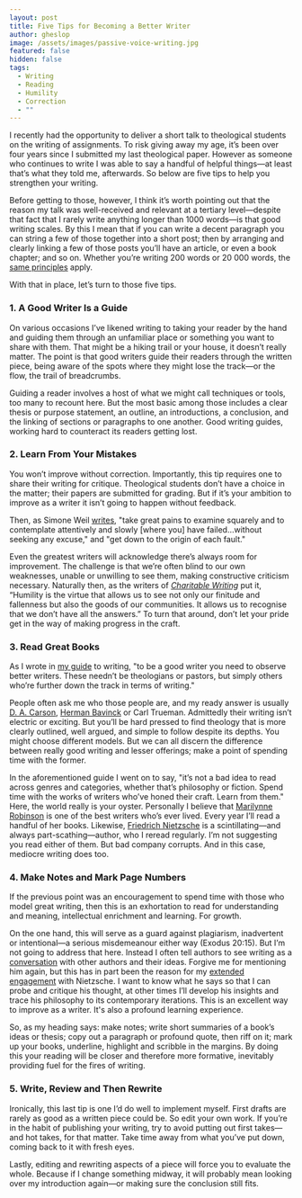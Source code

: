 ```yaml
---
layout: post
title: Five Tips for Becoming a Better Writer
author: gheslop
image: /assets/images/passive-voice-writing.jpg
featured: false
hidden: false
tags:
  - Writing
  - Reading
  - Humility
  - Correction
  - ""
---
```

I recently had the opportunity to deliver a short talk to theological students on the writing of assignments. To risk giving away my age, it’s been over four years since I submitted my last theological paper. However as someone who continues to write I was able to say a handful of helpful things—at least that’s what they told me, afterwards. So below are five tips to help you strengthen your writing.

Before getting to those, however, I think it’s worth pointing out that the reason my talk was well-received and relevant at a tertiary level—despite that fact that I rarely write anything longer than 1000 words—is that good writing scales. By this I mean that if you can write a decent paragraph you can string a few of those together into a short post; then by arranging and clearly linking a few of those posts you’ll have an article, or even a book chapter; and so on. Whether you’re writing 200 words or 20 000 words, the [same principles](https://rekindle.co.za/content/2023-11-02-a-guide-to-writing-for-those-who-cant-write-good) apply.

With that in place, let’s turn to those five tips.

### 1. A Good Writer Is a Guide

On various occasions I’ve likened writing to taking your reader by the hand and guiding them through an unfamiliar place or something you want to share with them. That might be a hiking trail or your house, it doesn’t really matter. The point is that good writers guide their readers through the written piece, being aware of the spots where they might lose the track—or the flow, the trail of breadcrumbs.

Guiding a reader involves a host of what we might call techniques or tools, too many to recount here. But the most basic among those includes a clear thesis or purpose statement, an outline, an introductions, a conclusion, and the linking of sections or paragraphs to one another. Good writing guides, working hard to counteract its readers getting lost.

### 2. Learn From Your Mistakes

You won’t improve without correction. Importantly, this tip requires one to share their writing for critique. Theological students don’t have a choice in the matter; their papers are submitted for grading. But if it’s your ambition to improve as a writer it isn’t going to happen without feedback.

Then, as Simone Weil [writes](https://rekindle.co.za/content/2023-03-24-how-failing-greek-can-help-you-love-god), "take great pains to examine squarely and to contemplate attentively and slowly \[where you] have failed…without seeking any excuse," and "get down to the origin of each fault."

Even the greatest writers will acknowledge there’s always room for improvement. The challenge is that we’re often blind to our own weaknesses, unable or unwilling to see them, making constructive criticism necessary. Naturally then, as the writers of *[Charitable Writing](https://africa.thegospelcoalition.org/reviews/charitable-writing-is-about-character-not-style/)* put it, “Humility is the virtue that allows us to see not only our finitude and fallenness but also the goods of our communities. It allows us to recognise that we don’t have all the answers.” To turn that around, don’t let your pride get in the way of making progress in the craft.

### 3. Read Great Books

As I wrote in [my guide](<https://rekindle.co.za/content/2023-11-02-a-guide-to-writing-for-those-who-cant-write-good >) to writing, "to be a good writer you need to observe better writers. These needn’t be theologians or pastors, but simply others who’re further down the track in terms of writing."

People often ask me who those people are, and my ready answer is usually [D. A. Carson](https://rekindle.co.za/content/2023-10-01-preacher-dont-miss-the-wood-for-the-trees), [Herman Bavinck](https://rekindle.co.za/content/2024-10-02-bavinck-theology-church) or Carl Trueman. Admittedly their writing isn’t electric or exciting. But you’ll be hard pressed to find theology that is more clearly outlined, well argued, and simple to follow despite its depths. You might choose different models. But we can all discern the difference between really good writing and lesser offerings; make a point of spending time with the former.

In the aforementioned guide I went on to say, "it’s not a bad idea to read across genres and categories, whether that’s philosophy or fiction. Spend time with the works of writers who’ve honed their craft. Learn from them." Here, the world really is your oyster. Personally I believe that [Marilynne Robinson](https://rekindle.co.za/content/2023-03-08-marilynne-robinson-model-fathers) is one of the best writers who’s ever lived. Every year I’ll read a handful of her books. Likewise, [Friedrich Nietzsche](https://rekindle.co.za/content/2024-08-23-fridays-with-fred-nietzsche-dostoyevsky) is a scintillating—and always part-scathing—author, who I reread regularly. I’m not suggesting you read either of them. But bad company corrupts. And in this case, mediocre writing does too.

### 4. Make Notes and Mark Page Numbers

If the previous point was an encouragement to spend time with those who model great writing, then this is an exhortation to read for understanding and meaning, intellectual enrichment and learning. For growth.

On the one hand, this will serve as a guard against plagiarism, inadvertent or intentional—a serious misdemeanour either way (Exodus 20:15). But I’m not going to address that here. Instead I often tell authors to see writing as a [conversation](https://rekindle.co.za/content/2024-10-31-why-write) with other authors and their ideas. Forgive me for mentioning him again, but this has in part been the reason for my [extended engagement](https://rekindle.co.za/content/2023-11-24-cancel-culture) with Nietzsche. I want to know what he says so that I can probe and critique his thought, at other times I’ll develop his insights and trace his philosophy to its contemporary iterations. This is an excellent way to improve as a writer. It's also a profound learning experience.

So, as my heading says: make notes; write short summaries of a book’s ideas or thesis; copy out a paragraph or profound quote, then riff on it; mark up your books, underline, highlight and scribble in the margins. By doing this your reading will be closer and therefore more formative, inevitably providing fuel for the fires of writing.

### 5. Write, Review and Then Rewrite

Ironically, this last tip is one I’d do well to implement myself. First drafts are rarely as good as a written piece could be. So edit your own work. If you’re in the habit of publishing your writing, try to avoid putting out first takes—and hot takes, for that matter. Take time away from what you’ve put down, coming back to it with fresh eyes.

Lastly, editing and rewriting aspects of a piece will force you to evaluate the whole. Because if I change something midway, it will probably mean looking over my introduction again—or making sure the conclusion still fits.